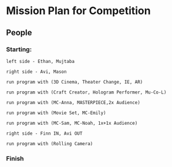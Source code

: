 # Mission Plan for Competition

## People 
### Starting:

`left side - Ethan, Mujtaba`

`right side - Avi, Mason`

```
run program with (3D Cinema, Theater Change, IE, AR)

run program with (Craft Creator, Hologram Performer, Mu-Co-L)

run program with (MC-Anna, MASTERPIECE,2x Audience)

run program with (Movie Set, MC-Emily)

run program with (MC-Sam, MC-Noah, 1x+1x Audience)

```

`right side - Finn IN, Avi OUT`

```
run program with (Rolling Camera)
```

### Finish































